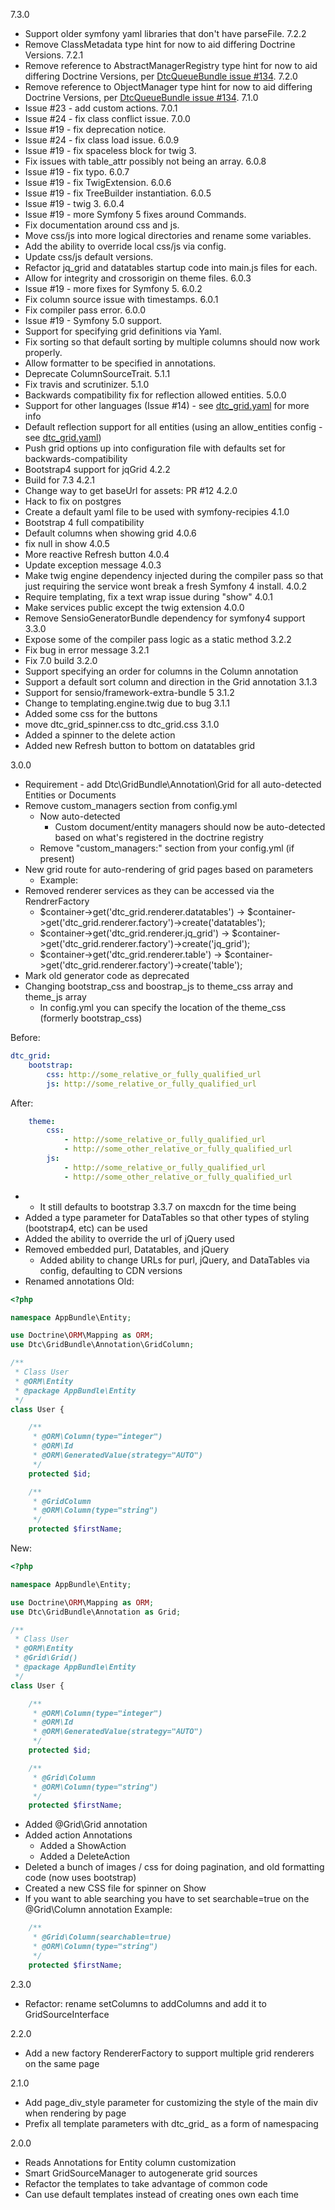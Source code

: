 7.3.0
   * Support older symfony yaml libraries that don't have parseFile.
7.2.2
   * Remove ClassMetadata type hint for now to aid differing Doctrine Versions.
7.2.1
   * Remove reference to AbstractManagerRegistry type hint for now to aid differing Doctrine Versions, per [DtcQueueBundle issue #134](https://github.com/mmucklo/DtcQueueBundle/issues/134).
7.2.0
   * Remove reference to ObjectManager type hint for now to aid differing Doctrine Versions, per [DtcQueueBundle issue #134](https://github.com/mmucklo/DtcQueueBundle/issues/134).
7.1.0
   * Issue #23 - add custom actions.
7.0.1
   * Issue #24 - fix class conflict issue.
7.0.0    
   * Issue #19 - fix deprecation notice.
   * Issue #24 - fix class load issue.
6.0.9
   * Issue #19 - fix spaceless block for twig 3.
   * Fix issues with table_attr possibly not being an array.
6.0.8
   * Issue #19 - fix typo.
6.0.7
   * Issue #19 - fix TwigExtension.
6.0.6
   * Issue #19 - fix TreeBuilder instantiation.
6.0.5
   * Issue #19 - twig 3.
6.0.4
   * Issue #19 - more Symfony 5 fixes around Commands.
   * Fix documentation around css and js.
   * Move css/js into more logical directories and rename some variables.
   * Add the ability to override local css/js via config.
   * Update css/js default versions.
   * Refactor jq_grid and datatables startup code into main.js files for each.
   * Allow for integrity and crossorigin on theme files.
6.0.3
   * Issue #19 - more fixes for Symfony 5.
6.0.2
   * Fix column source issue with timestamps.
6.0.1
   * Fix compiler pass error.
6.0.0
   * Issue #19 - Symfony 5.0 support.
   * Support for specifying grid definitions via Yaml.
   * Fix sorting so that default sorting by multiple columns should now work properly.
   * Allow formatter to be specified in annotations.
   * Deprecate ColumnSourceTrait.
5.1.1
   * Fix travis and scrutinizer.
5.1.0
   * Backwards compatibility fix for reflection allowed entities.
5.0.0
   * Support for other languages (Issue #14) - see [dtc_grid.yaml](Resources/config/dtc_grid.yaml) for more info
   * Default reflection support for all entities (using an allow_entities config - see [dtc_grid.yaml](Resources/config/dtc_grid.yaml))
   * Push grid options up into configuration file with defaults set for backwards-compatibility
   * Bootstrap4 support for jqGrid
4.2.2
   * Build for 7.3
4.2.1
   * Change way to get baseUrl for assets: PR #12
4.2.0
   * Hack to fix on postgres
   * Create a default yaml file to be used with symfony-recipies
4.1.0
   * Bootstrap 4 full compatibility
   * Default columns when showing grid
4.0.6
   * fix null in show
4.0.5
   * More reactive Refresh button
4.0.4
   * Update exception message
4.0.3
   * Make twig engine dependency injected during the compiler pass so that just requiring the service wont break a fresh Symfony 4 install.
4.0.2
   * Require templating, fix a text wrap issue during "show"
4.0.1
   * Make services public except the twig extension
4.0.0
   * Remove SensioGeneratorBundle dependency for symfony4 support
3.3.0
   * Expose some of the compiler pass logic as a static method
3.2.2
   * Fix bug in error message
3.2.1
   * Fix 7.0 build
3.2.0
   * Support specifying an order for columns in the Column annotation
   * Support a default sort column and direction in the Grid annotation
3.1.3
   * Support for sensio/framework-extra-bundle 5
3.1.2
   * Change to templating.engine.twig due to bug
3.1.1
   * Added some css for the buttons
   * move dtc_grid_spinner.css to dtc_grid.css
3.1.0
   * Added a spinner to the delete action
   * Added new Refresh button to bottom on datatables grid

3.0.0
   * Requirement - add Dtc\GridBundle\Annotation\Grid for all auto-detected Entities or Documents
   * Remove custom_managers section from config.yml
     * Now auto-detected
        * Custom document/entity managers should now be auto-detected based on what's registered in the doctrine registry
     * Remove "custom_managers:" section from your config.yml (if present)
   * New grid route for auto-rendering of grid pages based on parameters
     * Example:
   * Removed renderer services as they can be accessed via the RendrerFactory
     * $container->get('dtc_grid.renderer.datatables') -> $container->get('dtc_grid.renderer.factory')->create('datatables');
     * $container->get('dtc_grid.renderer.jq_grid') -> $container->get('dtc_grid.renderer.factory')->create('jq_grid');
     * $container->get('dtc_grid.renderer.table') -> $container->get('dtc_grid.renderer.factory')->create('table');
   * Mark old generator code as deprecated
   * Changing bootstrap_css and boostrap_js to theme_css array and theme_js array
     * In config.yml you can specify the location of the theme_css (formerly bootstrap_css)

Before:
```yaml
dtc_grid:
    bootstrap:
        css: http://some_relative_or_fully_qualified_url
        js: http://some_relative_or_fully_qualified_url
```

After:
```yaml
    theme:
        css:
            - http://some_relative_or_fully_qualified_url
            - http://some_other_relative_or_fully_qualified_url
        js:
            - http://some_relative_or_fully_qualified_url
            - http://some_other_relative_or_fully_qualified_url
```

   *
     * It still defaults to bootstrap 3.3.7 on maxcdn for the time being
   * Added a type parameter for DataTables so that other types of styling (bootstrap4, etc) can be used
   * Added the ability to override the url of jQuery used
   * Removed embedded purl, Datatables, and jQuery
      * Added ability to change URLs for purl, jQuery, and DataTables via config, defaulting to CDN versions
   * Renamed annotations
Old:
```php
<?php

namespace AppBundle\Entity;

use Doctrine\ORM\Mapping as ORM;
use Dtc\GridBundle\Annotation\GridColumn;

/**
 * Class User
 * @ORM\Entity
 * @package AppBundle\Entity
 */
class User {

    /**
     * @ORM\Column(type="integer")
     * @ORM\Id
     * @ORM\GeneratedValue(strategy="AUTO")
     */
    protected $id;

    /**
     * @GridColumn
     * @ORM\Column(type="string")
     */
    protected $firstName;

```

New:
```php
<?php

namespace AppBundle\Entity;

use Doctrine\ORM\Mapping as ORM;
use Dtc\GridBundle\Annotation as Grid;

/**
 * Class User
 * @ORM\Entity
 * @Grid\Grid()
 * @package AppBundle\Entity
 */
class User {

    /**
     * @ORM\Column(type="integer")
     * @ORM\Id
     * @ORM\GeneratedValue(strategy="AUTO")
     */
    protected $id;

    /**
     * @Grid\Column
     * @ORM\Column(type="string")
     */
    protected $firstName;

```
   * Added @Grid\Grid annotation
   * Added action Annotations
      * Added a ShowAction
      * Added a DeleteAction
   * Deleted a bunch of images / css for doing pagination, and old formatting code (now uses bootstrap)
   * Created a new CSS file for spinner on Show
   * If you want to able searching you have to set searchable=true on the @Grid\Column annotation
Example:
```php
    /**
     * @Grid\Column(searchable=true)
     * @ORM\Column(type="string")
     */
    protected $firstName;

```
   
   
   
2.3.0
   * Refactor: rename setColumns to addColumns and add it to GridSourceInterface

2.2.0
   * Add a new factory RendererFactory to support multiple grid renderers on the same page

2.1.0
   * Add page_div_style parameter for customizing the style of the main div when rendering by page
   * Prefix all template parameters with dtc_grid_ as a form of namespacing

2.0.0
   * Reads Annotations for Entity column customization
   * Smart GridSourceManager to autogenerate grid sources
   * Refactor the templates to take advantage of common code
   * Can use default templates instead of creating ones own each time
    
    
    
